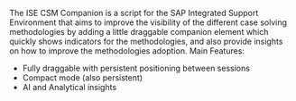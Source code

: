 The ISE CSM Companion is a script for the SAP Integrated Support Environment that aims to improve the visibility of the different case solving methodologies by adding a little draggable companion element which quickly shows indicators for the methodologies, and also provide insights on how to improve the methodologies adoption.
Main Features:
- Fully draggable with persistent positioning between sessions
- Compact mode (also persistent)
- AI and Analytical insights
